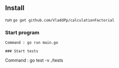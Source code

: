 ## Install
run `go get github.com/VladdPp/calculationFactorial`

### Start program 
```
Command : go run main.go

### Start tests 
```
Command : go test -v ./tests

